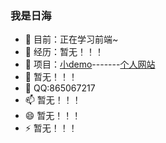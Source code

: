 ### 我是日海

- 🔭 目前：正在学习前端~
- 🌱 经历：暂无！！！
- 👯 项目：<a href="https://github.com/rihaiblog/dailydemo">小demo<a/>-------<a href="http://rihaiblog.cn" target="_blank">个人网站<a/>
- 🤔 暂无！！！
- 💬 QQ:865067217
- 📫 暂无！！！
- 😄 暂无！！！
- ⚡ 暂无！！！
